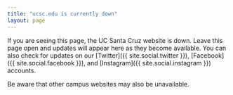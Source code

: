 ```yaml
---
title: "ucsc.edu is currently down"
layout: page
---
```


If you are seeing this page, the UC Santa Cruz website is down. Leave this page open and updates will appear here as they become available. You can also check for updates on our [Twitter]({{ site.social.twitter }}), [Facebook]({{ site.social.facebook }}), and [Instagram]({{ site.social.instagram }}) accounts.

Be aware that other campus websites may also be unavailable.
